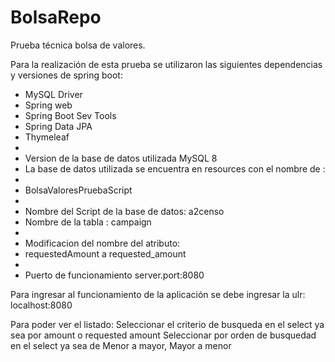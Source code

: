 # BolsaRepo

Prueba técnica bolsa de valores.

Para la realización de esta prueba se utilizaron las siguientes dependencias y versiones de spring boot:

 * MySQL Driver
 * Spring web
 * Spring Boot Sev Tools
 * Spring Data JPA
 * Thymeleaf 
 * 
 * Version de la base de datos utilizada MySQL 8
 * La base de datos utilizada se encuentra en resources con el nombre de :
 * 
 * BolsaValoresPruebaScript
 * 
 * Nombre del Script de la base de datos: a2censo
 * Nombre de la tabla : campaign
 * 
 * Modificacion del nombre del atributo:
 * requestedAmount a requested_amount
 * 
 * Puerto de funcionamiento server.port:8080

Para ingresar al funcionamiento de la aplicación se debe ingresar la ulr: localhost:8080

Para poder ver el listado: 
Seleccionar el criterio de busqueda en el select ya sea por amount o requested amount
Seleccionar por orden de busquedad en el select ya sea de Menor a mayor, Mayor a menor

